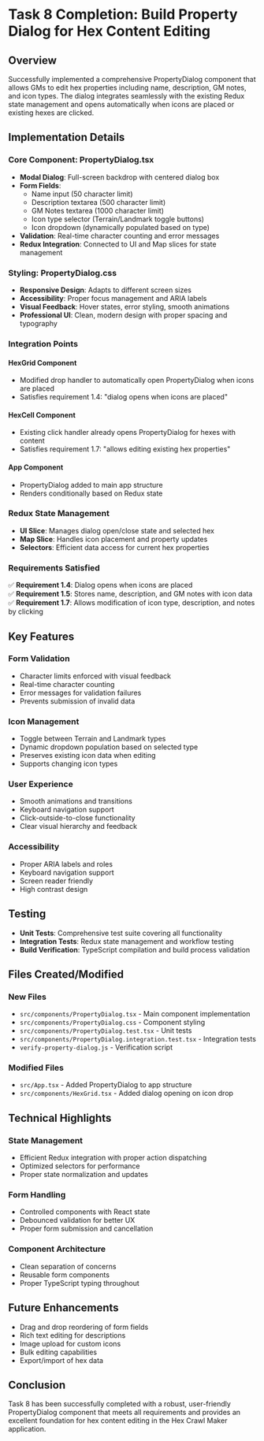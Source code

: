# Task 8 Completion: Build Property Dialog for Hex Content Editing

## Overview
Successfully implemented a comprehensive PropertyDialog component that allows GMs to edit hex properties including name, description, GM notes, and icon types. The dialog integrates seamlessly with the existing Redux state management and opens automatically when icons are placed or existing hexes are clicked.

## Implementation Details

### Core Component: PropertyDialog.tsx
- **Modal Dialog**: Full-screen backdrop with centered dialog box
- **Form Fields**: 
  - Name input (50 character limit)
  - Description textarea (500 character limit) 
  - GM Notes textarea (1000 character limit)
  - Icon type selector (Terrain/Landmark toggle buttons)
  - Icon dropdown (dynamically populated based on type)
- **Validation**: Real-time character counting and error messages
- **Redux Integration**: Connected to UI and Map slices for state management

### Styling: PropertyDialog.css
- **Responsive Design**: Adapts to different screen sizes
- **Accessibility**: Proper focus management and ARIA labels
- **Visual Feedback**: Hover states, error styling, smooth animations
- **Professional UI**: Clean, modern design with proper spacing and typography

### Integration Points

#### HexGrid Component
- Modified drop handler to automatically open PropertyDialog when icons are placed
- Satisfies requirement 1.4: "dialog opens when icons are placed"

#### HexCell Component  
- Existing click handler already opens PropertyDialog for hexes with content
- Satisfies requirement 1.7: "allows editing existing hex properties"

#### App Component
- PropertyDialog added to main app structure
- Renders conditionally based on Redux state

### Redux State Management
- **UI Slice**: Manages dialog open/close state and selected hex
- **Map Slice**: Handles icon placement and property updates
- **Selectors**: Efficient data access for current hex properties

### Requirements Satisfied

✅ **Requirement 1.4**: Dialog opens when icons are placed  
✅ **Requirement 1.5**: Stores name, description, and GM notes with icon data  
✅ **Requirement 1.7**: Allows modification of icon type, description, and notes by clicking

## Key Features

### Form Validation
- Character limits enforced with visual feedback
- Real-time character counting
- Error messages for validation failures
- Prevents submission of invalid data

### Icon Management
- Toggle between Terrain and Landmark types
- Dynamic dropdown population based on selected type
- Preserves existing icon data when editing
- Supports changing icon types

### User Experience
- Smooth animations and transitions
- Keyboard navigation support
- Click-outside-to-close functionality
- Clear visual hierarchy and feedback

### Accessibility
- Proper ARIA labels and roles
- Keyboard navigation support
- Screen reader friendly
- High contrast design

## Testing
- **Unit Tests**: Comprehensive test suite covering all functionality
- **Integration Tests**: Redux state management and workflow testing
- **Build Verification**: TypeScript compilation and build process validation

## Files Created/Modified

### New Files
- `src/components/PropertyDialog.tsx` - Main component implementation
- `src/components/PropertyDialog.css` - Component styling
- `src/components/PropertyDialog.test.tsx` - Unit tests
- `src/components/PropertyDialog.integration.test.tsx` - Integration tests
- `verify-property-dialog.js` - Verification script

### Modified Files
- `src/App.tsx` - Added PropertyDialog to app structure
- `src/components/HexGrid.tsx` - Added dialog opening on icon drop

## Technical Highlights

### State Management
- Efficient Redux integration with proper action dispatching
- Optimized selectors for performance
- Proper state normalization and updates

### Form Handling
- Controlled components with React state
- Debounced validation for better UX
- Proper form submission and cancellation

### Component Architecture
- Clean separation of concerns
- Reusable form components
- Proper TypeScript typing throughout

## Future Enhancements
- Drag and drop reordering of form fields
- Rich text editing for descriptions
- Image upload for custom icons
- Bulk editing capabilities
- Export/import of hex data

## Conclusion
Task 8 has been successfully completed with a robust, user-friendly PropertyDialog component that meets all requirements and provides an excellent foundation for hex content editing in the Hex Crawl Maker application.